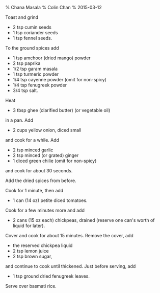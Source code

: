% Chana Masala
% Colin Chan
% 2015-03-12

Toast and grind

*   2 tsp cumin seeds
*   1 tsp coriander seeds
*   1 tsp fennel seeds.

To the ground spices add

*   1 tsp amchoor (dried mango) powder
*   2 tsp paprika
*   1/2 tsp garam masala
*   1 tsp turmeric powder
*   1/4 tsp cayenne powder (omit for non-spicy)
*   1/4 tsp fenugreek powder
*   3/4 tsp salt.

Heat

*   3 tbsp ghee (clarified butter) (or vegetable oil)

in a pan. Add

*   2 cups yellow onion, diced small

and cook for a while. Add

*   2 tsp minced garlic
*   2 tsp minced (or grated) ginger
*   1 diced green chilie (omit for non-spicy)

and cook for about 30 seconds.

Add the dried spices from before.

Cook for 1 minute, then add

*   1 can (14 oz) petite diced tomatoes.

Cook for a few minutes more and add

*   2 cans (15 oz each) chickpeas, drained (reserve one can's worth of liquid for later).

Cover and cook for about 15 minutes. Remove the cover, add

*   the reserved chickpea liquid
*   2 tsp lemon juice
*   2 tsp brown sugar,

and continue to cook until thickened. Just before serving, add

*   1 tsp ground dried fenugreek leaves.

Serve over basmati rice.
